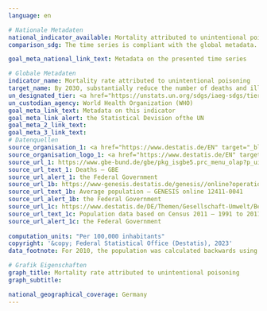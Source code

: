 ```yaml
---
language: en    

# Nationale Metadaten    
national_indicator_available: Mortality attributed to unintentional poisoning    
comparison_sdg: The time series is compliant with the global metadata.    

goal_meta_national_link_text: Metadata on the presented time series    

# Globale Metadaten    
indicator_name: Mortality rate attributed to unintentional poisoning    
target_name: By 2030, substantially reduce the number of deaths and illnesses from hazardous chemicals and air, water and soil pollution and contamination    
un_designated_tier: <a href="https://unstats.un.org/sdgs/iaeg-sdgs/tier-classification/" title="Click here for more information on the UN tier classification."  target="_blank" onclick="return confirm_alert(this);">Tier I</a>    
un_custodian_agency: World Health Organization (WHO)    
goal_meta_link_text: Metadata on this indicator    
goal_meta_link_alert: the Statistical Devision ofthe UN    
goal_meta_2_link_text:     
goal_meta_3_link_text:         
# Datenquellen
source_organisation_1: <a href="https://www.destatis.de/EN" target="_blank"> Federal Statistical Office (Destatis) </a>
source_organisation_logo_1: <a href="https://www.destatis.de/EN" target="_blank"><img src="https://g205sdgs.github.io/sdg-indicators/public/OrgImgEn/destatis.png" alt="Logo destatis" style="height:60px; width:148px"/></a>
source_url_1: https://www.gbe-bund.de/gbe/pkg_isgbe5.prc_menu_olap?p_uid=gast&p_aid=36812520&p_sprache=E&p_help=2&p_indnr=6&p_version=1&p_ansnr=85812731
source_url_text_1: Deaths – GBE
source_url_alert_1: the Federal Government
source_url_1b: https://www-genesis.destatis.de/genesis//online?operation=table&code=12411-0041&bypass=true&levelindex=1&levelid=1639396599054#abreadcrumb
source_url_text_1b: Average population – GENESIS online 12411-0041
source_url_alert_1b: the Federal Government
source_url_1c: https://www.destatis.de/DE/Themen/Gesellschaft-Umwelt/Bevoelkerung/Bevoelkerungsstand/_inhalt.html#sprg233540
source_url_text_1c: Population data based on Census 2011 – 1991 to 2011 (only available in German)
source_url_alert_1c: the Federal Government
    
computation_units: "Per 100,000 inhabitants"    
copyright: '&copy; Federal Statistical Office (Destatis), 2023'    
data_footnote: For 2010, the population was calculated backwards using the 2011 census and migration, birth and death statistics.    

# Grafik Eigenschaften    
graph_title: Mortality rate attributed to unintentional poisoning
graph_subtitle:     

national_geographical_coverage: Germany    
---
```


<span></span>
